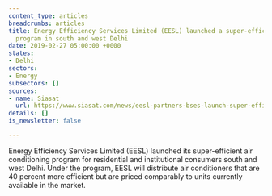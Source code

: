 ```yaml
---
content_type: articles
breadcrumbs: articles
title: Energy Efficiency Services Limited (EESL) launched a super-efficient air conditioning
  program in south and west Delhi
date: 2019-02-27 05:00:00 +0000
states:
- Delhi
sectors:
- Energy
subsectors: []
sources:
- name: Siasat
  url: https://www.siasat.com/news/eesl-partners-bses-launch-super-efficient-ac-programme-1470485/
details: []
is_newsletter: false

---
```

Energy Efficiency Services Limited (EESL) launched its super-efficient air conditioning program for residential and institutional consumers south and west Delhi. Under the program, EESL will distribute air conditioners that are 40 percent more efficient but are priced comparably to units currently available in the market.
